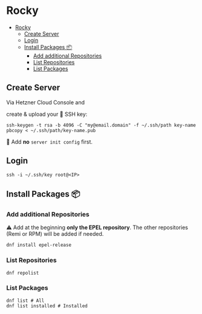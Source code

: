 # Rocky

<!-- @import "[TOC]" {cmd="toc" depthFrom=1 depthTo=6 orderedList=false} -->

<!-- code_chunk_output -->

- [Rocky](#rocky)
  - [Create Server](#create-server)
  - [Login](#login)
  - [Install Packages 📦](#install-packages-)
    - [Add additional Repositories](#add-additional-repositories)
    - [List Repositories](#list-repositories)
    - [List Packages](#list-packages)

<!-- /code_chunk_output -->

## Create Server

Via Hetzner Cloud Console and

create & upload your 🔑 SSH key:

```shell
ssh-keygen -t rsa -b 4096 -C "my@email.domain" -f ~/.ssh/path key-name
pbcopy < ~/.ssh/path/key-name.pub
```

&#128204; Add **no** `server init config` first.

## Login

```shell
ssh -i ~/.ssh/key root@<IP>
```

## Install Packages 📦

### Add additional Repositories

⚠️ Add at the beginning **only the EPEL repository**. The other repositories (Remi or RPM) will be added if needed.

```shell
dnf install epel-release
```

### List Repositories

```shell
dnf repolist
```

### List Packages

```shell
dnf list # All
dnf list installed # Installed
```
